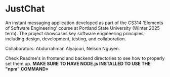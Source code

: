 # JustChat
An instant messaging application developed as part of the CS314 'Elements of Software Engineering' course at Portland State University (Winter 2025 term). The project showcases key software engineering principles, including design, development, testing, and collaboration.

Collaborators: Abdurrahman Alyajouri, Nelson Nguyen.

Check Readme's in frontend and backend directories to see how to properly set them up.
**MAKE SURE TO HAVE NODE.js INSTALLED TO USE THE "npm" COMMAND>**
